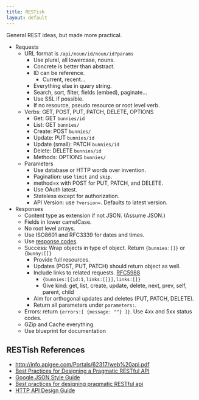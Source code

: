 ```yaml
---
title: RESTish
layout: default
---
```


General REST ideas, but made more practical.

- Requests
    - URL format is `/api/noun/id/noun/id?params`
        - Use plural, all lowercase, nouns.
        - Concrete is better than abstract.
        - ID can be reference.
            - Current, recent...
        - Everything else in query string.
        - Search, sort, filter, fields (embed), paginate...
        - Use SSL if possible.
        - If no resource, pseudo resource or root level verb.
    - Verbs: GET, POST, PUT, PATCH, DELETE, OPTIONS
        - Get: GET `bunnies/id`
        - List: GET `bunnies/`
        - Create: POST `bunnies/`
        - Update: PUT `bunnies/id`
        - Update (small): PATCH `bunnies/id`
        - Delete: DELETE `bunnies/id`
        - Methods: OPTIONS `bunnies/`
    - Parameters
        - Use database or HTTP words over invention.
        - Pagination: use `limit` and `skip`.
        - method=x with POST for PUT, PATCH, and DELETE.
        - Use OAuth latest.
        - Stateless except for authorization.
        - API Version: use `?version=`. Defaults to latest version.
- Responses
    - Content type as extension if not JSON. (Assume JSON.)
    - Fields in lower camelCase.
    - No root level arrays.
    - Use ISO8601 and RFC3339 for dates and times.
    - Use [response codes](http://www.w3.org/Protocols/rfc2616/rfc2616-sec10.html).
    - Success: Wrap objects in type of object. Return `{bunnies:[]}` or `{bunny:[]}`
        - Provide full resources.
        - Updates (POST, PUT, PATCH) should return object as well.
        - Include links to related requests. [RFC5988](http://tools.ietf.org/html/rfc5988)
            - `{bunnies:[{id:1,links:[]}],links:[]}`
            - Give kind: get, list, create, update, delete, next, prev, self, parent, child
        - Aim for orthogonal updates and deletes (PUT, PATCH, DELETE).
        - Return all parameters under `parameters:`.
    - Errors: return `{errors:[ {message: ""} ]}`. Use 4xx and 5xx status codes.
    - GZip and Cache everything.
    - Use blueprint for documentation

RESTish References
------------------

- http://info.apigee.com/Portals/62317/web%20api.pdf
- [Best Practices for Designing a Pragmatic RESTful API](http://www.vinaysahni.com/best-practices-for-a-pragmatic-restful-api)
- [Google JSON Style Guide](https://google-styleguide.googlecode.com/svn/trunk/jsoncstyleguide.xml)
- [Best practices for designing pragmatic RESTful api](http://www.slideshare.net/mario_cardinal/best-practices-for-designing-pragmatic-restful-api)
- [HTTP API Design Guide](https://github.com/interagent/http-api-design)
